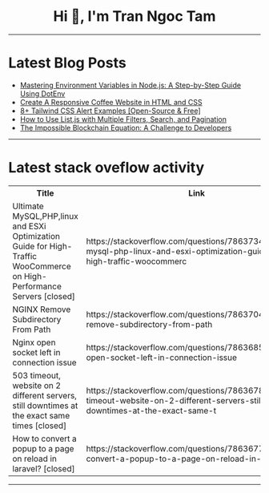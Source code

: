 <h1 align="center">Hi 👋, I'm Tran Ngoc Tam</h1>

---

# Latest Blog Posts 
<!-- BLOG-POST-LIST:START -->
- [Mastering Environment Variables in Node.js: A Step-by-Step Guide Using DotEnv](https://dev.to/spiritmoney/mastering-environment-variables-in-nodejs-a-step-by-step-guide-using-dotenv-39h9)
- [Create A Responsive Coffee Website in HTML and CSS](https://dev.to/codingnepal/create-a-responsive-coffee-website-in-html-and-css-1ehm)
- [8+ Tailwind CSS Alert Examples [Open-Source &amp; Free]](https://dev.to/creativetim_official/8-tailwind-css-alert-examples-open-source-free-25jp)
- [How to Use List.js with Multiple Filters, Search, and Pagination](https://dev.to/rootviper4/how-to-use-listjs-with-multiple-filters-search-and-pagination-53cm)
- [The Impossible Blockchain Equation: A Challenge to Developers](https://dev.to/nkianil/the-impossible-blockchain-equation-a-challenge-to-developers-17og)
<!-- BLOG-POST-LIST:END -->

---

# Latest stack oveflow activity
<table>
  <tr><th>Title</th><th>Link</th></tr>
  <!-- STACKOVERFLOW:START --><tr><td>Ultimate MySQL,PHP,linux and ESXi Optimization Guide for High-Traffic WooCommerce on High-Performance Servers [closed]</td><td>https://stackoverflow.com/questions/78637343/ultimate-mysql-php-linux-and-esxi-optimization-guide-for-high-traffic-woocommerc</td></tr><tr><td>NGINX Remove Subdirectory From Path</td><td>https://stackoverflow.com/questions/78637043/nginx-remove-subdirectory-from-path</td></tr><tr><td>Nginx open socket left in connection issue</td><td>https://stackoverflow.com/questions/78636859/nginx-open-socket-left-in-connection-issue</td></tr><tr><td>503 timeout, website on 2 different servers, still downtimes at the exact same times [closed]</td><td>https://stackoverflow.com/questions/78636780/503-timeout-website-on-2-different-servers-still-downtimes-at-the-exact-same-t</td></tr><tr><td>How to convert a popup to a page on reload in laravel? [closed]</td><td>https://stackoverflow.com/questions/78636774/how-to-convert-a-popup-to-a-page-on-reload-in-laravel</td></tr><!-- STACKOVERFLOW:END -->
</table>

---


